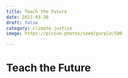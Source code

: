 ```yaml
---
title: Teach the Future
date: 2023-03-30
draft: false
category: climate-justice
image: https://picsum.photos/seed/purple/500

---
```

# Teach the Future
